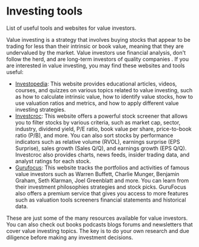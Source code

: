 # Investing tools
List of useful tools and websites for value investors.

Value investing is a strategy that involves buying stocks that appear to be trading for less than their intrinsic or book value, meaning that they are undervalued by the market. Value investors use financial analysis, don't follow the herd, and are long-term investors of quality companies . If you are interested in value investing, you may find these websites and tools useful:

- [Investopedia](https://www.investopedia.com/): This website provides educational articles, videos, courses, and quizzes on various topics related to value investing, such as how to calculate intrinsic value, how to identify value stocks, how to use valuation ratios and metrics, and how to apply different value investing strategies.
- [Investcroc](https://www.investcroc.com/): This website offers a powerful stock screener that allows you to filter stocks by various criteria, such as market cap, sector, industry, dividend yield, P/E ratio, book value per share, price-to-book ratio (P/B), and more. You can also sort stocks by performance indicators such as relative volume (RVOL), earnings surprise (EPS Surprise), sales growth (Sales Q/Q), and earnings growth (EPS Q/Q). Investcroc also provides charts, news feeds, insider trading data,
and analyst ratings for each stock.
- [Gurufocus](https://www.gurufocus.com/): This website tracks the portfolios and activities of famous value investors such as Warren Buffett, Charlie Munger, Benjamin Graham, Seth Klarman, Joel Greenblatt
and more. You can learn from their investment philosophies strategies and stock picks. GuruFocus also offers a premium service that gives you access to more features such as valuation tools screeners financial statements and historical data.

These are just some of the many resources available for value investors. You can also check out books podcasts blogs forums and newsletters that cover value investing topics. The key is to do your own research and due diligence before making any investment decisions.
